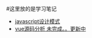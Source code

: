 #这里放的是学习笔记

* [javascript设计模式](https://github.com/solovolf/solovolf.github.io/tree/master/design "javascript设计模式")
* [vue源码分析 未完成。。更新中](https://github.com/solovolf/solovolf.github.io/blob/master/vue/REEAME.md "webpack学习与理解") 
